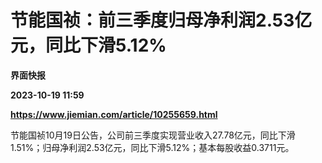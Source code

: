 # 节能国祯：前三季度归母净利润2.53亿元，同比下滑5.12%
**界面快报**

**2023-10-19 11:59**

**https://www.jiemian.com/article/10255659.html**

节能国祯10月19日公告，公司前三季度实现营业收入27.78亿元，同比下滑1.51%；归母净利润2.53亿元，同比下滑5.12%；基本每股收益0.3711元。